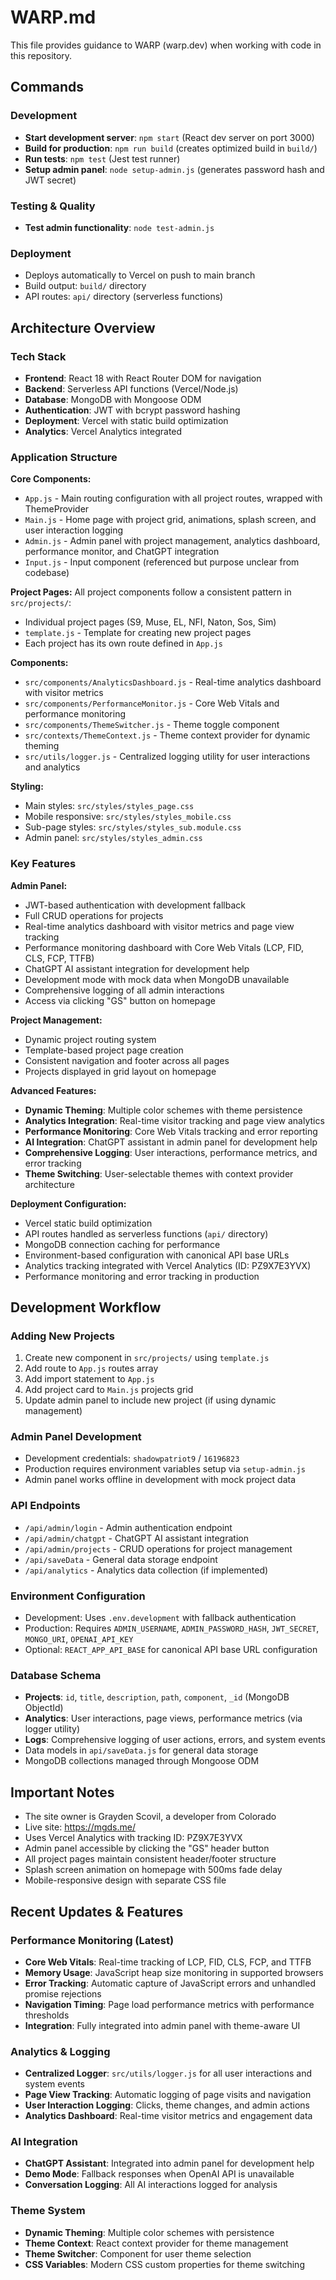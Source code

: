 # WARP.md

This file provides guidance to WARP (warp.dev) when working with code in this repository.

## Commands

### Development
- **Start development server**: `npm start` (React dev server on port 3000)
- **Build for production**: `npm run build` (creates optimized build in `build/`)
- **Run tests**: `npm test` (Jest test runner)
- **Setup admin panel**: `node setup-admin.js` (generates password hash and JWT secret)

### Testing & Quality
- **Test admin functionality**: `node test-admin.js`

### Deployment
- Deploys automatically to Vercel on push to main branch
- Build output: `build/` directory
- API routes: `api/` directory (serverless functions)

## Architecture Overview

### Tech Stack
- **Frontend**: React 18 with React Router DOM for navigation
- **Backend**: Serverless API functions (Vercel/Node.js)
- **Database**: MongoDB with Mongoose ODM
- **Authentication**: JWT with bcrypt password hashing
- **Deployment**: Vercel with static build optimization
- **Analytics**: Vercel Analytics integrated

### Application Structure

**Core Components:**
- `App.js` - Main routing configuration with all project routes, wrapped with ThemeProvider
- `Main.js` - Home page with project grid, animations, splash screen, and user interaction logging
- `Admin.js` - Admin panel with project management, analytics dashboard, performance monitor, and ChatGPT integration
- `Input.js` - Input component (referenced but purpose unclear from codebase)

**Project Pages:**
All project components follow a consistent pattern in `src/projects/`:
- Individual project pages (S9, Muse, EL, NFI, Naton, Sos, Sim)
- `template.js` - Template for creating new project pages
- Each project has its own route defined in `App.js`

**Components:**
- `src/components/AnalyticsDashboard.js` - Real-time analytics dashboard with visitor metrics
- `src/components/PerformanceMonitor.js` - Core Web Vitals and performance monitoring
- `src/components/ThemeSwitcher.js` - Theme toggle component
- `src/contexts/ThemeContext.js` - Theme context provider for dynamic theming
- `src/utils/logger.js` - Centralized logging utility for user interactions and analytics

**Styling:**
- Main styles: `src/styles/styles_page.css`
- Mobile responsive: `src/styles/styles_mobile.css`  
- Sub-page styles: `src/styles/styles_sub.module.css`
- Admin panel: `src/styles/styles_admin.css`

### Key Features

**Admin Panel:**
- JWT-based authentication with development fallback
- Full CRUD operations for projects
- Real-time analytics dashboard with visitor metrics and page view tracking
- Performance monitoring dashboard with Core Web Vitals (LCP, FID, CLS, FCP, TTFB)
- ChatGPT AI assistant integration for development help
- Development mode with mock data when MongoDB unavailable
- Comprehensive logging of all admin interactions
- Access via clicking "GS" button on homepage

**Project Management:**
- Dynamic project routing system
- Template-based project page creation
- Consistent navigation and footer across all pages
- Projects displayed in grid layout on homepage

**Advanced Features:**
- **Dynamic Theming**: Multiple color schemes with theme persistence
- **Analytics Integration**: Real-time visitor tracking and page view analytics
- **Performance Monitoring**: Core Web Vitals tracking and error reporting
- **AI Integration**: ChatGPT assistant in admin panel for development help
- **Comprehensive Logging**: User interactions, performance metrics, and error tracking
- **Theme Switching**: User-selectable themes with context provider architecture

**Deployment Configuration:**
- Vercel static build optimization
- API routes handled as serverless functions (`api/` directory)
- MongoDB connection caching for performance
- Environment-based configuration with canonical API base URLs
- Analytics tracking integrated with Vercel Analytics (ID: PZ9X7E3YVX)
- Performance monitoring and error tracking in production

## Development Workflow

### Adding New Projects
1. Create new component in `src/projects/` using `template.js`
2. Add route to `App.js` routes array
3. Add import statement to `App.js`
4. Add project card to `Main.js` projects grid
5. Update admin panel to include new project (if using dynamic management)

### Admin Panel Development
- Development credentials: `shadowpatriot9` / `16196823`
- Production requires environment variables setup via `setup-admin.js`
- Admin panel works offline in development with mock project data

### API Endpoints
- `/api/admin/login` - Admin authentication endpoint
- `/api/admin/chatgpt` - ChatGPT AI assistant integration
- `/api/admin/projects` - CRUD operations for project management
- `/api/saveData` - General data storage endpoint
- `/api/analytics` - Analytics data collection (if implemented)

### Environment Configuration
- Development: Uses `.env.development` with fallback authentication
- Production: Requires `ADMIN_USERNAME`, `ADMIN_PASSWORD_HASH`, `JWT_SECRET`, `MONGO_URI`, `OPENAI_API_KEY`
- Optional: `REACT_APP_API_BASE` for canonical API base URL configuration

### Database Schema
- **Projects**: `id`, `title`, `description`, `path`, `component`, `_id` (MongoDB ObjectId)
- **Analytics**: User interactions, page views, performance metrics (via logger utility)
- **Logs**: Comprehensive logging of user actions, errors, and system events
- Data models in `api/saveData.js` for general data storage
- MongoDB collections managed through Mongoose ODM

## Important Notes

- The site owner is Grayden Scovil, a developer from Colorado
- Live site: https://mgds.me/
- Uses Vercel Analytics with tracking ID: PZ9X7E3YVX
- Admin panel accessible by clicking the "GS" header button
- All project pages maintain consistent header/footer structure
- Splash screen animation on homepage with 500ms fade delay
- Mobile-responsive design with separate CSS file

## Recent Updates & Features

### Performance Monitoring (Latest)
- **Core Web Vitals**: Real-time tracking of LCP, FID, CLS, FCP, and TTFB
- **Memory Usage**: JavaScript heap size monitoring in supported browsers
- **Error Tracking**: Automatic capture of JavaScript errors and unhandled promise rejections
- **Navigation Timing**: Page load performance metrics with performance thresholds
- **Integration**: Fully integrated into admin panel with theme-aware UI

### Analytics & Logging
- **Centralized Logger**: `src/utils/logger.js` for all user interactions and system events
- **Page View Tracking**: Automatic logging of page visits and navigation
- **User Interaction Logging**: Clicks, theme changes, and admin actions
- **Analytics Dashboard**: Real-time visitor metrics and engagement data

### AI Integration
- **ChatGPT Assistant**: Integrated into admin panel for development help
- **Demo Mode**: Fallback responses when OpenAI API is unavailable
- **Conversation Logging**: All AI interactions logged for analysis

### Theme System
- **Dynamic Theming**: Multiple color schemes with persistence
- **Theme Context**: React context provider for theme management
- **Theme Switcher**: Component for user theme selection
- **CSS Variables**: Modern CSS custom properties for theme switching
